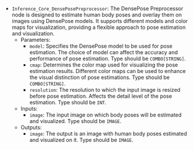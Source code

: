 - `Inference_Core_DensePosePreprocessor`: The DensePose Preprocessor node is designed to estimate human body poses and overlay them on images using DensePose models. It supports different models and color maps for visualization, providing a flexible approach to pose estimation and visualization.
    - Parameters:
        - `model`: Specifies the DensePose model to be used for pose estimation. The choice of model can affect the accuracy and performance of pose estimation. Type should be `COMBO[STRING]`.
        - `cmap`: Determines the color map used for visualizing the pose estimation results. Different color maps can be used to enhance the visual distinction of pose estimations. Type should be `COMBO[STRING]`.
        - `resolution`: The resolution to which the input image is resized before pose estimation. Affects the detail level of the pose estimation. Type should be `INT`.
    - Inputs:
        - `image`: The input image on which body poses will be estimated and visualized. Type should be `IMAGE`.
    - Outputs:
        - `image`: The output is an image with human body poses estimated and visualized on it. Type should be `IMAGE`.
